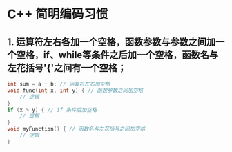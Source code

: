 # C++ 简明编码习惯

## 1. 运算符左右各加一个空格，函数参数与参数之间加一个空格，if、while等条件之后加一个空格，函数名与左花括号'{'之间有一个空格；

```cpp
int sum = a + b; // 运算符左右加空格
void func(int x, int y) { // 函数参数之间加空格
    // 逻辑
}
if (x > y) { // if 条件后加空格
    // 逻辑
}
void myFunction() { // 函数名与左花括号之间加空格
    // 逻辑
}
